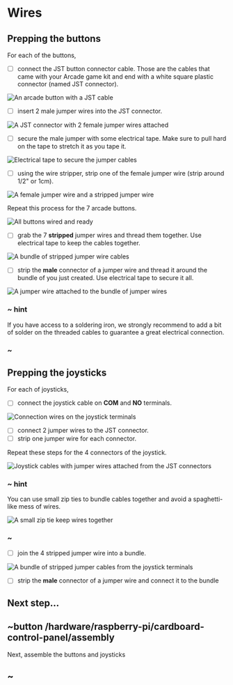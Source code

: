 # Wires

## Prepping the buttons

For each of the buttons, 

- [ ] connect the JST button connector cable. Those are the cables that came with your Arcade game kit and end with a white square plastic connector (named JST connector).

![An arcade button with a JST cable](/static/hardware/raspberry-pi/cardboard-control-panel/button.jpg)

- [ ] insert 2 male jumper wires into the JST connector.

![A JST connector with 2 female jumper wires attached](/static/hardware/raspberry-pi/cardboard-control-panel/headers.jpg)

- [ ] secure the male jumper with some electrical tape. Make sure to pull hard on the tape to stretch it as you tape it.

![Electrical tape to secure the jumper cables](/static/hardware/rpi/cardboard-control-panel/headerstape.jpg)

- [ ] using the wire stripper, strip one of the female jumper wire (strip around 1/2" or 1cm).

![A female jumper wire and a stripped jumper wire](/static/hardware/raspberry-pi/cardboard-control-panel/strip.jpg)

Repeat this process for the 7 arcade buttons.

![All buttons wired and ready](/static/hardware/raspberry-pi/cardboard-control-panel/allwires.jpg)

- [ ] grab the 7 **stripped** jumper wires and thread them together. Use electrical tape to keep the cables together.

![A bundle of stripped jumper wire cables](/static/hardware/raspberry-pi/cardboard-control-panel/bundle.jpg)

- [ ] strip the **male** connector of a jumper wire and thread it around the bundle of you just created. Use electrical tape to secure it all.

![A jumper wire attached to the bundle of jumper wires](/static/hardware/raspberry-pi/cardboard-control-panel/gndwire.jpg)

### ~ hint

If you have access to a soldering iron, we strongly recommend to add a bit of solder on the threaded cables to guarantee a great electrical connection.

### ~

## Prepping the joysticks

For each of joysticks,

- [ ] connect the joystick cable on **COM** and **NO** terminals.

![Connection wires on the joystick terminals](/static/hardware/raspberry-pi/cardboard-control-panel/joystick.jpg)

- [ ] connect 2 jumper wires to the JST connector.
- [ ] strip one jumper wire for each connector.

Repeat these steps for the 4 connectors of the joystick.

![Joystick cables with jumper wires attached from the JST connectors](/static/hardware/raspberry-pi/cardboard-control-panel/joystickconnectors.jpg)


### ~ hint

You can use small zip ties to bundle cables together and avoid a spaghetti-like mess of wires.

![A small zip tie keep wires together](/static/hardware/raspberry-pi/cardboard-control-panel/joystickzip.jpg)

### ~

- [ ] join the 4 stripped jumper wire into a bundle.

![A bundle of stripped jumper cables from the joystick terminals](/static/hardware/raspberry-pi/cardboard-control-panel/joystickbundle.jpg)

- [ ] strip the **male** connector of a jumper wire and connect it to the bundle

## Next step...

## ~button /hardware/raspberry-pi/cardboard-control-panel/assembly

Next, assemble the buttons and joysticks

## ~
